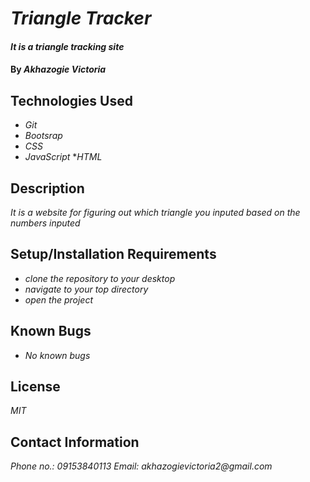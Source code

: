 # _Triangle Tracker_

#### _It is a triangle tracking site_

#### By _**Akhazogie Victoria**_

## Technologies Used

* _Git_
* _Bootsrap_
* _CSS_
* _JavaScript_
*_HTML_
## Description

_It is a website for figuring out which triangle you inputed based on the numbers inputed_

## Setup/Installation Requirements

* _clone the repository to your desktop_
* _navigate to your top directory_
* _open the project_

## Known Bugs

* _No known bugs_

## License

_MIT_

## Contact Information

_Phone no.: 09153840113_
_Email: akhazogievictoria2@gmail.com_